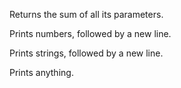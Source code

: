 Returns the sum of all its parameters.

Prints numbers, followed by a new line.

Prints strings, followed by a new line.

Prints anything.
